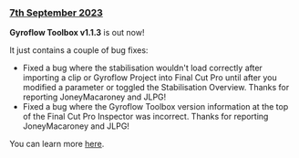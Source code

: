 ### [7th September 2023](/news/20230907)

**Gyroflow Toolbox v1.1.3** is out now!

It just contains a couple of bug fixes:

- Fixed a bug where the stabilisation wouldn't load correctly after importing a clip or Gyroflow Project into Final Cut Pro until after you modified a parameter or toggled the Stabilisation Overview. Thanks for reporting JoneyMacaroney and JLPG!
- Fixed a bug where the Gyroflow Toolbox version information at the top of the Final Cut Pro Inspector was incorrect. Thanks for reporting JoneyMacaroney and JLPG!

You can learn more [here](https://gyroflowtoolbox.io).